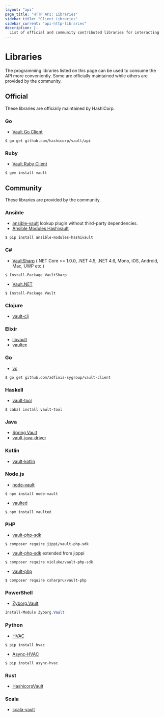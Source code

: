 ```yaml
---
layout: "api"
page_title: "HTTP API: Libraries"
sidebar_title: "Client Libraries"
sidebar_current: "api-http-libraries"
description: |-
  List of official and community contributed libraries for interacting with the Vault HTTP API.
---
```


# Libraries

The programming libraries listed on this page can be used to consume the API more conveniently.
Some are officially maintained while others are provided by the community.

## Official

These libraries are officially maintained by HashiCorp.

### Go

* [Vault Go Client](https://github.com/hashicorp/vault/tree/master/api)

```shell
$ go get github.com/hashicorp/vault/api
```

### Ruby

* [Vault Ruby Client](https://github.com/hashicorp/vault-ruby)

```shell
$ gem install vault
```

## Community

These libraries are provided by the community.

### Ansible

* [ansible-vault](https://github.com/jhaals/ansible-vault) lookup plugin without third-party dependencies.
* [Ansible Modules Hashivault](https://pypi.python.org/pypi/ansible-modules-hashivault)

```shell
$ pip install ansible-modules-hashivault
```

### C&#35;

* [VaultSharp](https://github.com/rajanadar/VaultSharp) (.NET Core >= 1.0.0, .NET 4.5, .NET 4.6, Mono, iOS, Android, Mac, UWP etc.)

```shell
$ Install-Package VaultSharp
```

* [Vault.NET](https://github.com/Chatham/Vault.NET)

```shell
$ Install-Package Vault
```

### Clojure

* [vault-clj](https://github.com/amperity/vault-clj)

### Elixir

* [libvault](https://hex.pm/packages/libvault)
* [vaultex](https://hex.pm/packages/vaultex)

### Go

* [vc](https://github.com/adfinis-sygroup/vault-client)

```shell
$ go get github.com/adfinis-sygroup/vault-client
```

### Haskell

* [vault-tool](https://hackage.haskell.org/package/vault-tool)

```shell
$ cabal install vault-tool
```

### Java

* [Spring Vault](https://github.com/spring-projects/spring-vault)
* [vault-java-driver](https://github.com/BetterCloud/vault-java-driver)

### Kotlin

* [vault-kotlin](https://github.com/kunickiaj/vault-kotlin)

### Node.js

* [node-vault](https://github.com/kr1sp1n/node-vault)

```shell
$ npm install node-vault
```

* [vaulted](https://github.com/chiefy/vaulted)

```shell
$ npm install vaulted
```

### PHP

* [vault-php-sdk](https://github.com/jippi/vault-php-sdk)

```shell
$ composer require jippi/vault-php-sdk
```

* [vault-php-sdk](https://github.com/violuke/vault-php-sdk) extended from jipppi

```shell
$ composer require violuke/vault-php-sdk
```

* [vault-php](https://github.com/CSharpRU/vault-php)

```shell
$ composer require csharpru/vault-php
```

### PowerShell

* [Zyborg.Vault](https://github.com/zyborg/Zyborg.Vault)

```PowerShell
Install-Module Zyborg.Vault
```

### Python

* [HVAC](https://github.com/ianunruh/hvac)

```shell
$ pip install hvac
```

* [Async-HVAC](https://github.com/Aloomaio/async-hvac)

```shell
$ pip install async-hvac
```

### Rust

* [HashicorpVault](https://crates.io/crates/hashicorp_vault)

### Scala
 * [scala-vault](https://github.com/janstenpickle/scala-vault)
